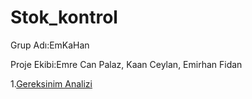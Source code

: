 # Stok_kontrol

Grup Adı:EmKaHan


Proje Ekibi:Emre Can Palaz, Kaan Ceylan, Emirhan Fidan

1.[Gereksinim Analizi](Gereksinim_analizi.md)
